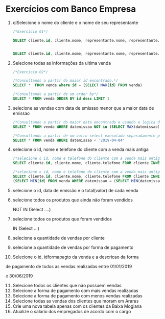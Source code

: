# Exercícios com Banco Empresa

1) qlSelecione o nome do cliente e o nome de seu representante

   ```sql
   /*Exercicio 01*/

   SELECT cliente.id, cliente.nome, representante.nome, representante.id FROM cliente, representante WHERE cliente.idrepresentante = representante.id;


   SELECT cliente.id, cliente.nome, representante.nome, representante.id FROM representante INNER JOIN cliente ON cliente.idrepresentante = representante.id;
   ```
2) Selecione todas as informações da ultima venda

   ```sql
   /*Exercicio 02*/

   /*Consultando a partir do maior id encontrado.*/
   SELECT *  FROM venda where id = (SELECT MAX(id) FROM venda)

   /*Consultando a partir de um order by*/
   SELECT * FROM venda ORDER BY id desc LIMIT 1
   ```
3) selecione as vendas com data de emissao menor que a maior data de emissao

   ```sql
   /*Consultando a partir do maior data encontrado e usando a logica do not.*/
   SELECT * FROM venda WHERE datemissao NOT in (SELECT MAX(datemissao) FROM venda)

   /*Consultando a partir de um outro select executado separadamente para identificação da ultima data e passando-a na mão.*/
   SELECT * FROM venda WHERE datemissao < '2019-04-04'
   ```
4) selecione o id, nome e telefone do cliente com a venda mais antiga

   ```sql
   /*selecione o id, nome e telefone do cliente com a venda mais antiga.*/
   SELECT cliente.id, cliente.nome, cliente.telefone FROM cliente INNER JOIN venda ON cliente.id = venda.idcliente WHERE venda.datemissao = (SELECT MIN(datemissao) FROM venda LIMIT 1)

   /*selecione o id, nome e telefone do cliente com a venda mais antiga.*/
   SELECT cliente.id, cliente.nome, cliente.telefone FROM cliente INNER JOIN venda ON cliente.id = venda.idcliente WHERE venda.id = 
   (SELECT MIN(id) FROM venda WHERE datemissao = (SELECT MIN(datemissao) FROM venda LIMIT 1))
   ```
5) selecione o id, data de emissão e o total(valor) de cada venda
6) selecione todos os produtos que ainda não foram vendidos

   NOT IN (Select ....)
7) selecione todos os produtos que foram vendidos

   IN (Select ...)
8) selecione a quantidade de vendas por cliente
9) selecione a quantidade de vendas por forma de pagamento
10) Selecione o id, idformapagto da venda e a descricao da forma

   de pagamento de todos as vendas realizadas entre 01/01/2019

   e 30/06/2019

11) Selecione todos os clientes que não possuem vendas
12) Selecione a forma de pagamento com mais vendas realizadas
13) Selecione a forma de pagamento com menos vendas realizadas
14) Selecione todas as vendas dos clientes que moram em Araras
15) Crie uma nova tabela apenas com os clientes da Baixa Mogiana
16) Atualize o salario dos empregados de acordo com o cargo
